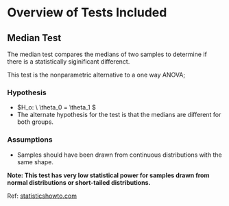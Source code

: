 # Overview of Tests Included

## Median Test

The median test compares the medians of two samples to determine if there is a statistically siginificant differenct.

This test is the nonparametric alternative to a one way ANOVA; 

### Hypothesis
- $H_o: \ \theta_0 = \theta_1 $
- The alternate hypothesis for the test is that the medians are different for both groups.

### Assumptions
- Samples should have been drawn from continuous distributions with the same shape.


**Note: This test has very low statistical power for samples drawn from normal distributions or short-tailed distributions.**

Ref: [statisticshowto.com](https://www.statisticshowto.com/moods-median-test/)